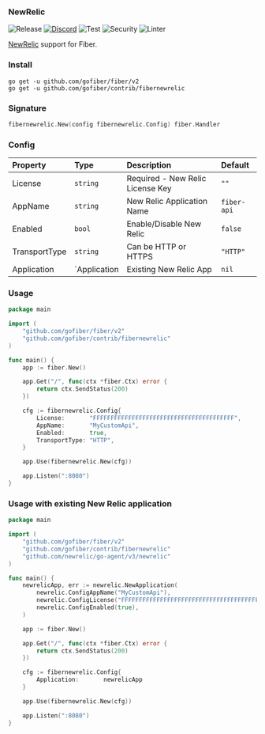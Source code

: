 ### NewRelic
![Release](https://img.shields.io/github/release/gofiber/contrib.svg)
[![Discord](https://img.shields.io/discord/704680098577514527?style=flat&label=%F0%9F%92%AC%20discord&color=00ACD7)](https://gofiber.io/discord)
![Test](https://github.com/gofiber/contrib/workflows/Tests/badge.svg)
![Security](https://github.com/gofiber/contrib/workflows/Security/badge.svg)
![Linter](https://github.com/gofiber/contrib/workflows/Linter/badge.svg)

[NewRelic](https://github.com/newrelic/go-agent) support for Fiber.

### Install

```
go get -u github.com/gofiber/fiber/v2
go get -u github.com/gofiber/contrib/fibernewrelic
```

### Signature

```go
fibernewrelic.New(config fibernewrelic.Config) fiber.Handler
```

### Config

| Property       | Type         | Description                      | Default     |
|:---------------|:-------------|:---------------------------------|:------------|
| License        | `string`     | Required - New Relic License Key | `""`        |
| AppName        | `string`     | New Relic Application Name       | `fiber-api` |
| Enabled        | `bool`       | Enable/Disable New Relic         | `false`     |
| TransportType  | `string`     | Can be HTTP or HTTPS             | `"HTTP"`    |
| Application    | `Application | Existing New Relic App           | `nil`       |

### Usage

```go
package main

import (
	"github.com/gofiber/fiber/v2"
	"github.com/gofiber/contrib/fibernewrelic"
)

func main() {
	app := fiber.New()

	app.Get("/", func(ctx *fiber.Ctx) error {
		return ctx.SendStatus(200)
	})

	cfg := fibernewrelic.Config{
		License:       "FFFFFFFFFFFFFFFFFFFFFFFFFFFFFFFFFFFFFFFF",
		AppName:       "MyCustomApi",
		Enabled:       true,
		TransportType: "HTTP",
	}

	app.Use(fibernewrelic.New(cfg))

	app.Listen(":8080")
}
```

### Usage with existing New Relic application

```go
package main

import (
	"github.com/gofiber/fiber/v2"
	"github.com/gofiber/contrib/fibernewrelic"
	"github.com/newrelic/go-agent/v3/newrelic"
)

func main() {
	newrelicApp, err := newrelic.NewApplication(
		newrelic.ConfigAppName("MyCustomApi"),
		newrelic.ConfigLicense("FFFFFFFFFFFFFFFFFFFFFFFFFFFFFFFFFFFFFFFF"),
		newrelic.ConfigEnabled(true),
	)

	app := fiber.New()

	app.Get("/", func(ctx *fiber.Ctx) error {
		return ctx.SendStatus(200)
	})

	cfg := fibernewrelic.Config{
		Application:       newrelicApp
	}

	app.Use(fibernewrelic.New(cfg))

	app.Listen(":8080")
}
```
